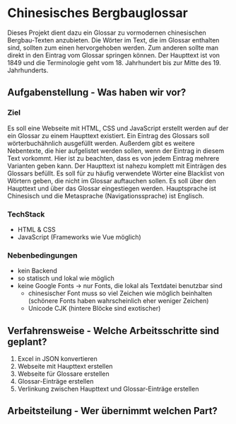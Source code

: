 # Chinesisches Bergbauglossar

Dieses Projekt dient dazu ein Glossar zu vormodernen chinesischen Bergbau-Texten anzubieten.
Die Wörter im Text, die im Glossar enthalten sind, sollten zum einen hervorgehoben werden.
Zum anderen sollte man direkt in den Eintrag vom Glossar springen können.
Der Haupttext ist von 1849 und die Terminologie geht vom 18. Jahrhundert bis zur Mitte des 19. Jahrhunderts.

## Aufgabenstellung - Was haben wir vor?

### Ziel
Es soll eine Webseite mit HTML, CSS und JavaScript erstellt werden auf der ein Glossar zu einem Haupttext existiert.
Ein Eintrag des Glossars soll wörterbuchähnlich ausgefüllt werden.
Außerdem gibt es weitere Nebentexte, die hier aufgelistet werden sollen, wenn der Eintrag in diesem Text vorkommt.
Hier ist zu beachten, dass es von jedem Eintrag mehrere Varianten geben kann.
Der Haupttext ist nahezu komplett mit Einträgen des Glossars befüllt.
Es soll für zu häufig verwendete Wörter eine Blacklist von Wörtern geben, die nicht im Glossar auftauchen sollen.
Es soll über den Haupttext und über das Glossar eingestiegen werden.
Hauptsprache ist Chinesisch und die Metasprache (Navigationssprache) ist Englisch.


### TechStack
- HTML & CSS
- JavaScript (Frameworks wie Vue möglich)

### Nebenbedingungen
- kein Backend
- so statisch und lokal wie möglich
- keine Google Fonts -> nur Fonts, die lokal als Textdatei benutzbar sind
  - chinesischer Font muss so viel Zeichen wie möglich beinhalten (schönere Fonts haben wahrscheinlich eher weniger Zeichen)
  - Unicode CJK (hintere Blöcke sind exotischer)


## Verfahrensweise - Welche Arbeitsschritte sind geplant?

1. Excel in JSON konvertieren
2. Webseite mit Haupttext erstellen
3. Webseite für Glossare erstellen
4. Glossar-Einträge erstellen
5. Verlinkung zwischen Haupttext und Glossar-Einträge erstellen

## Arbeitsteilung - Wer übernimmt welchen Part?



 